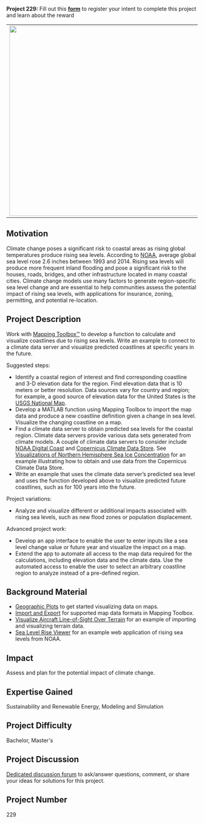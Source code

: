 **Project 229:** Fill out this <strong>[form](https://forms.office.com/Pages/ResponsePage.aspx?id=ETrdmUhDaESb3eUHKx3B5lOTzSa_A6lPqq2LJKzvpM5UMTBZRkc4UTRETjFERVRDWllQRE40OUFSQS4u)</strong> to  register your intent to complete this project and learn about the reward

<table>
<td><img src="https://gist.githubusercontent.com/robertogl/e0115dc303472a9cfd52bbbc8edb7665/raw/coastline.jpg"  width=500 /></td>
<td><p><h1>Coastline Prediction using Existing Climate Change Models</h1></p>
<p> </p>
</table>

## Motivation

Climate change poses a significant risk to coastal areas as rising global temperatures produce rising sea levels. 
According to [NOAA]( https&#58;//oceanservice.noaa.gov/facts/sealevel.html), average global sea level rose 2.6 inches between 1993 and 2014. 
Rising sea levels will produce more frequent inland flooding and pose a significant risk to the houses, roads, bridges, and other infrastructure located in many coastal cities. 
Climate change models use many factors to generate region-specific sea level change and are essential to help communities assess the potential impact of rising sea levels, with applications for insurance, zoning, permitting, and potential re-location.

## Project Description

Work with [Mapping Toolbox™](https://www.mathworks.com/products/mapping.html) to develop a function to calculate and visualize coastlines due to rising sea levels. Write an example to connect to a climate data server and visualize predicted coastlines at specific years in the future.

Suggested steps:
- Identify a coastal region of interest and find corresponding coastline and 3-D elevation data for the region. Find elevation data that is 10 meters or better resolution. Data sources vary for country and region; for example, a good source of elevation data for the United States is the [USGS National Map](https://apps.nationalmap.gov/).
- Develop a MATLAB function using Mapping Toolbox to import the map data and produce a new coastline definition given a change in sea level. Visualize the changing coastline on a map.
- Find a climate data server to obtain predicted sea levels for the coastal region. Climate data servers provide various data sets generated from climate models. A couple of climate data servers to consider include [NOAA Digital Coast]( https://coast.noaa.gov/digitalcoast/) and [Copernicus Climate Data Store](https://cds.climate.copernicus.eu/). See [Visualizations of Northern Hemisphere Sea Ice Concentration]( https://www.mathworks.com/matlabcentral/fileexchange/77542-visualizations-of-northern-hemisphere-sea-ice-concentration) for an example illustrating how to obtain and use data from the Copernicus Climate Data Store.
- Write an example that uses the climate data server’s predicted sea level and uses the function developed above to visualize predicted future coastlines, such as for 100 years into the future.

Project variations:
- Analyze and visualize different or additional impacts associated with rising sea levels, such as new flood zones or population displacement.

Advanced project work:
- Develop an app interface to enable the user to enter inputs like a sea level change value or future year and visualize the impact on a map.
- Extend the app to automate all access to the map data required for the calculations, including elevation data and the climate data. Use the automated access to enable the user to select an arbitrary coastline region to analyze instead of a pre-defined region.

## Background Material

- [Geographic Plots](https://www.mathworks.com/help/matlab/geographic-plots.html) to get started visualizing data on maps.
- [Import and Export](https://www.mathworks.com/help/map/file-import-and-export.html) for supported map data formats in Mapping Toolbox.
- [Visualize Aircraft Line-of-Sight Over Terrain](https://www.mathworks.com/help/map/visualize-aircraft-line-of-sight-over-terrain.html) for an example of importing and visualizing terrain data.
- [Sea Level Rise Viewer](https://coast.noaa.gov/digitalcoast/tools/slr.html) for an example web application of rising sea levels from NOAA.


## Impact

Assess and plan for the potential impact of climate change.

## Expertise Gained 

Sustainability and Renewable Energy, Modeling and Simulation


## Project Difficulty

Bachelor, Master's

## Project Discussion

[Dedicated discussion forum](https://github.com/mathworks/MathWorks-Excellence-in-Innovation/discussions/60) to ask/answer questions, comment, or share your ideas for solutions for this project.

## Project Number

229
